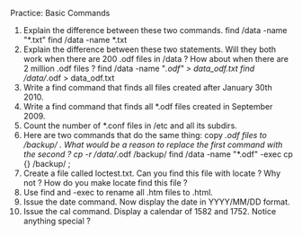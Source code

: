 Practice: Basic Commands
1. Explain the difference between these two commands.
find /data -name "*.txt"
find /data -name *.txt
2. Explain the difference between these two statements. Will they both work when there are 200 .odf files in /data ? How about when there are 2 million .odf files ?
find /data -name "*.odf" > data_odf.txt
find /data/*.odf > data_odf.txt
3. Write a find command that finds all files created after January 30th 2010.
4. Write a find command that finds all *.odf files created in September 2009.
5. Count the number of *.conf files in /etc and all its subdirs.
6. Here are two commands that do the same thing: copy *.odf files to /backup/ . What would be a reason to replace the first command with the second ?
cp -r /data/*.odf /backup/
find /data -name "*.odf" -exec cp {} /backup/ \;
7. Create a file called loctest.txt. Can you find this file with locate ? Why not ? How do you make locate find this file ?
8. Use find and -exec to rename all .htm files to .html.
9. Issue the date command. Now display the date in YYYY/MM/DD format.
10. Issue the cal command. Display a calendar of 1582 and 1752. Notice anything special ?
